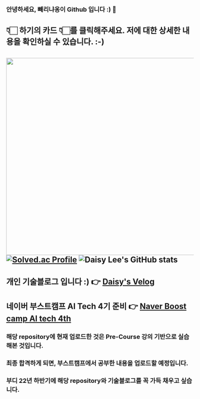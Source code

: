 ### 안녕하세요, 빼리냐옹이 Github 입니다 :) 👋

## 👇🏻 하기의 카드 👇🏻를 클릭해주세요. 저에 대한 상세한 내용을 확인하실 수 있습니다. :-)
<a href = "https://api.gitofolio.com/portfolio/2332/2336"><img src = "https://api.gitofolio.com/portfoliocard/svg/2336?color=egg" style="width:529.5px; height:auto; "/></a>
[![Solved.ac Profile](http://mazassumnida.wtf/api/v2/generate_badge?boj=leejy1373)](https://solved.ac/leejy1373/)
![Daisy Lee's GitHub stats](https://github-readme-stats.vercel.app/api?username=BBARRY-Lee&show_icons=true&theme=radical)
---
## 개인 기술블로그 입니다 :) 👉 [Daisy's Velog](https://velog.io/@leejy1373/series)
 

## 네이버 부스트캠프 AI Tech 4기 준비 👉 [Naver Boost camp AI tech 4th](https://github.com/BBARRY-Lee/Naver-Boost-camp-AI-tech-4th-)
### 해당 repository에 현재 업로드한 것은 Pre-Course 강의 기반으로 실습해본 것입니다.
### 최종 합격하게 되면, 부스트캠프에서 공부한 내용을 업로드할 예정입니다.
### 부디 22년 하반기에 해당 repository와 기술블로그를 꼭 가득 채우고 싶습니다.

